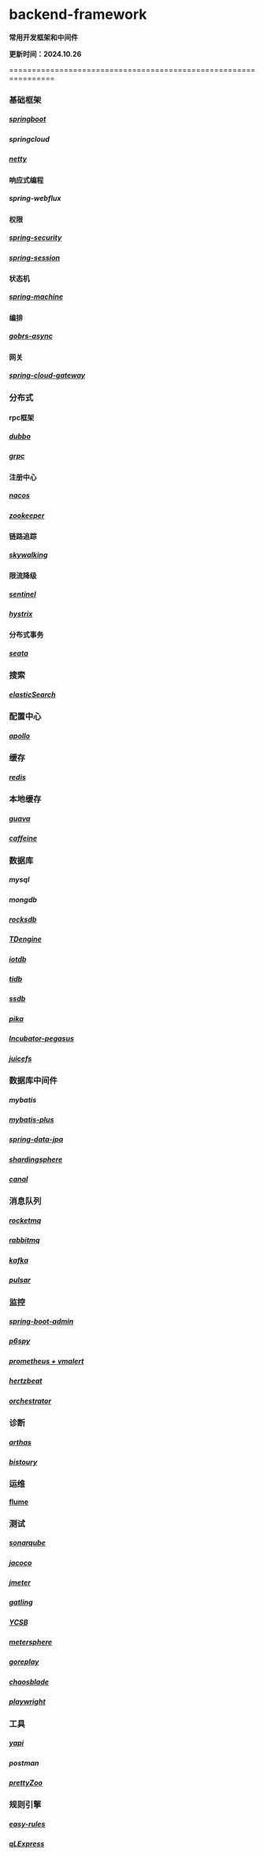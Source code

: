 # backend-framework
**常用开发框架和中间件**

**更新时间：2024.10.26**

================================================================

### 基础框架

##### [springboot](https://github.com/spring-projects/spring-boot)

##### springcloud

##### [netty](https://github.com/netty/netty)

#### 响应式编程

##### spring-webflux

#### 权限

##### [spring-security](https://github.com/spring-projects/spring-security)

##### [spring-session](https://github.com/spring-projects/spring-session)

#### 状态机

##### [spring-machine](https://github.com/spring-projects/spring-statemachine)

#### 编排

##### [gobrs-async](https://github.com/dromara/gobrs-async)

#### 网关

##### [spring-cloud-gateway](https://github.com/spring-cloud/spring-cloud-gateway)

### 分布式

#### rpc框架

##### [dubbo](https://github.com/apache/dubbo)

##### [grpc](https://github.com/grpc/grpc-java)

#### 注册中心

##### [nacos](https://github.com/alibaba/nacos)

##### [zookeeper](https://github.com/apache/zookeeper)

#### 链路追踪

##### [skywalking](https://github.com/apache/skywalking)

#### 限流降级

##### [sentinel](https://github.com/alibaba/Sentinel)

##### [hystrix](https://github.com/Netflix/Hystrix)

#### 分布式事务

##### [seata](https://github.com/seata/seata)

### 搜索

##### [elasticSearch](https://github.com/elastic/elasticsearch)

### 配置中心

##### [apollo](https://github.com/apolloconfig/apollo)

### 缓存

##### [redis](https://github.com/redis/redis)

### 本地缓存

##### [guava](https://github.com/google/guava)

##### [caffeine](https://github.com/ben-manes/caffeine)

### 数据库

##### mysql

##### mongdb

##### [rocksdb](https://github.com/facebook/rocksdb)

##### [TDengine](https://github.com/taosdata/TDengine)

##### [iotdb](https://github.com/apache/iotdb)

##### [tidb](https://github.com/pingcap/tidb)

##### [ssdb](https://github.com/ideawu/ssdb)

##### [pika](https://github.com/OpenAtomFoundation/pika)

##### [Incubator-pegasus](https://github.com/apache/incubator-pegasus)

##### [juicefs](https://github.com/juicedata/juicefs)

### 数据库中间件

##### mybatis

##### [mybatis-plus](https://github.com/baomidou/mybatis-plus)

##### [spring-data-jpa](https://github.com/spring-projects/spring-data-jpa)

##### [shardingsphere](https://github.com/apache/shardingsphere)

##### [canal](https://github.com/alibaba/canal)

### 消息队列

##### [rocketmq](https://github.com/apache/rocketmq)

##### [rabbitmq](https://github.com/rabbitmq/rabbitmq-server)

##### [kafka](https://github.com/apache/kafka)

##### [pulsar](https://github.com/apache/pulsar)

### 监控

##### [spring-boot-admin](https://github.com/codecentric/spring-boot-admin)

##### [p6spy](https://github.com/p6spy/p6spy)

##### [prometheus + vmalert](https://github.com/prometheus)

##### [hertzbeat](https://github.com/dromara/hertzbeat)

##### [orchestrator](https://github.com/openark/orchestrator)

### 诊断

##### [arthas](https://github.com/alibaba/arthas)

##### [bistoury](https://github.com/qunarcorp/bistoury)

### 运维

**[flume](https://github.com/apache/flume)**

### 测试

##### [sonarqube](https://github.com/SonarSource/sonarqube)

##### [jacoco](https://github.com/jacoco/jacoco)

##### [jmeter](https://github.com/apache/jmeter)

##### [gatling](https://github.com/gatling/gatling)

##### [YCSB](https://github.com/brianfrankcooper/YCSB)

##### [metersphere](https://github.com/metersphere/metersphere)

##### [goreplay](https://github.com/buger/goreplay)

##### [chaosblade](https://github.com/chaosblade-io/chaosblade)

##### [playwright](https://github.com/microsoft/playwright)

### 工具

##### [yapi](https://github.com/YMFE/yapi)

##### postman

##### [prettyZoo](https://github.com/vran-dev/PrettyZoo)

### 规则引擎

##### [easy-rules](https://github.com/j-easy/easy-rules)

##### [qLExpress](https://github.com/alibaba/QLExpress)



